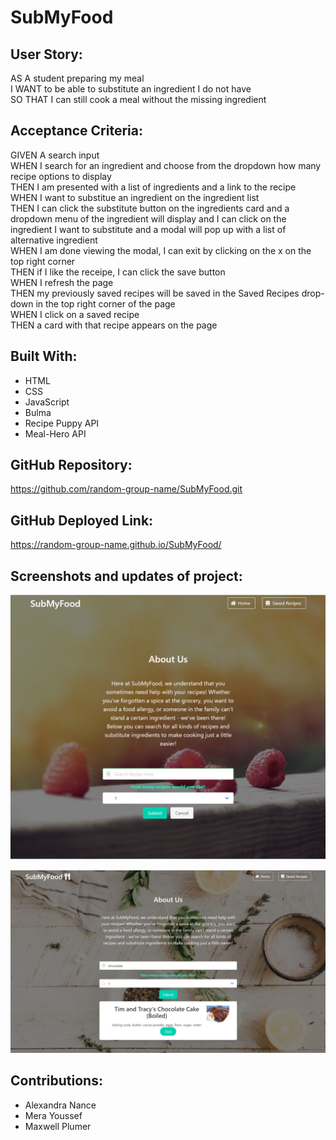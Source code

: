 # SubMyFood

## User Story:
AS A student preparing my meal  
I WANT to be able to substitute an ingredient I do not have   
SO THAT I can still cook a meal without the missing ingredient  

## Acceptance Criteria:
GIVEN A search input   
WHEN I search for an ingredient and choose from the dropdown how many recipe options to display  
THEN I am presented with a list of ingredients and a link to the recipe   
WHEN I want to substitue an ingredient on the ingredient list  
THEN I can click the substitute button on the ingredients card and a dropdown menu of the ingredient will display and I can click on the ingredient I  want to substitute and a modal will pop up with a list of alternative ingredient  
WHEN I am done viewing the modal, I can exit by clicking on the x on the top right corner  
THEN if I like the receipe, I can click the save button  
WHEN I refresh the page  
THEN my previously saved recipes will be saved in the Saved Recipes drop-down in the top right corner of the page  
WHEN I click on a saved recipe  
THEN a card with that recipe appears on the page


## Built With:
* HTML
* CSS
* JavaScript
* Bulma
* Recipe Puppy API
* Meal-Hero API


## GitHub Repository:
https://github.com/random-group-name/SubMyFood.git

## GitHub Deployed Link:
https://random-group-name.github.io/SubMyFood/ 

## Screenshots and updates of project:

![picture](./assets/images/screenshot1.png)

![picture](./assets/images/screenshot2.png)


## Contributions:
* Alexandra Nance
* Mera Youssef
* Maxwell Plumer
